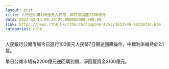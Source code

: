 ```yaml
---
layout: post
title: 人行逆回購100億元人民幣　單日淨回籠2100億元
date: 2022-02-14 09:38:29.000000000 +08:00
link: https://news.rthk.hk/rthk/ch/component/k2/1633546-20220214.htm
categories: rthk
---
```


人民銀行公開市場今日進行100億元人民幣7日期逆回購操作，中標利率維持於2.1厘。

單日公開市場有2200億元逆回購到期，淨回籠資金2100億元。
